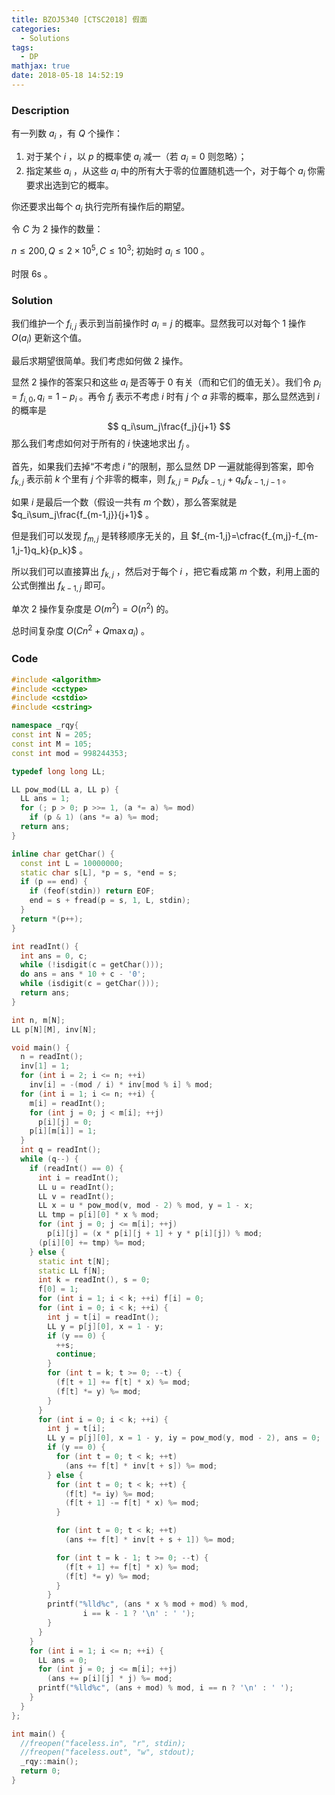 ```yaml
---
title: BZOJ5340 [CTSC2018] 假面
categories:
  - Solutions
tags:
  - DP
mathjax: true
date: 2018-05-18 14:52:19
---
```


### Description

有一列数 $a_i$ ，有 $Q$ 个操作：

1. 对于某个 $i$ ，以 $p$ 的概率使 $a_i$ 减一（若 $a_i=0$ 则忽略）；
2. 指定某些 $a_i$ ，从这些 $a_i$ 中的所有大于零的位置随机选一个，对于每个 $a_i$ 你需要求出选到它的概率。

你还要求出每个 $a_i$ 执行完所有操作后的期望。

令 $C$ 为 2 操作的数量：

$n\leqslant200,Q\leqslant2\times10^5,C\leqslant10^3;$ 初始时 $a_i\leqslant100$ 。

时限 6s 。

<!--more-->

### Solution

我们维护一个 $f_{i,j}$ 表示到当前操作时 $a_i=j$ 的概率。显然我可以对每个 1 操作 $O(a_i)$ 更新这个值。

最后求期望很简单。我们考虑如何做 2 操作。

显然 2 操作的答案只和这些 $a_i$ 是否等于 $0$ 有关（而和它们的值无关）。我们令 $p_i=f_{i,0},q_i=1-p_i$ 。再令 $f_j$ 表示不考虑 $i$ 时有 $j$ 个 $a$ 非零的概率，那么显然选到 $i$ 的概率是
$$
q_i\sum_j\frac{f_j}{j+1}
$$
那么我们考虑如何对于所有的 $i$ 快速地求出 $f_j$ 。

首先，如果我们去掉“不考虑 $i$ ”的限制，那么显然 DP 一遍就能得到答案，即令 $f_{k,j}$ 表示前 $k$ 个里有 $j$ 个非零的概率，则 $f_{k,j}=p_kf_{k-1,j}+q_kf_{k-1,j-1}$ 。

如果 $i$ 是最后一个数（假设一共有 $m$ 个数），那么答案就是 $q_i\sum_j\frac{f_{m-1,j}}{j+1}$ 。

但是我们可以发现 $f_{m,j}$ 是转移顺序无关的，且 $f_{m-1,j}=\cfrac{f_{m,j}-f_{m-1,j-1}q_k}{p_k}$ 。

所以我们可以直接算出 $f_{k,j}$ ，然后对于每个 $i$ ，把它看成第 $m$ 个数，利用上面的公式倒推出 $f_{k-1,j}$ 即可。

单次 2 操作复杂度是 $O(m^2)=O(n^2)$ 的。

总时间复杂度 $O(Cn^2+Q\max a_i)$ 。

### Code

```cpp
#include <algorithm>
#include <cctype>
#include <cstdio>
#include <cstring>

namespace _rqy{
const int N = 205;
const int M = 105;
const int mod = 998244353;

typedef long long LL;

LL pow_mod(LL a, LL p) {
  LL ans = 1;
  for (; p > 0; p >>= 1, (a *= a) %= mod)
    if (p & 1) (ans *= a) %= mod;
  return ans;
}

inline char getChar() {
  const int L = 10000000;
  static char s[L], *p = s, *end = s;
  if (p == end) {
    if (feof(stdin)) return EOF;
    end = s + fread(p = s, 1, L, stdin);
  }
  return *(p++);
}

int readInt() {
  int ans = 0, c;
  while (!isdigit(c = getChar()));
  do ans = ans * 10 + c - '0';
  while (isdigit(c = getChar()));
  return ans;
}

int n, m[N];
LL p[N][M], inv[N];

void main() {
  n = readInt();
  inv[1] = 1;
  for (int i = 2; i <= n; ++i)
    inv[i] = -(mod / i) * inv[mod % i] % mod;
  for (int i = 1; i <= n; ++i) {
    m[i] = readInt();
    for (int j = 0; j < m[i]; ++j)
      p[i][j] = 0;
    p[i][m[i]] = 1;
  }
  int q = readInt();
  while (q--) {
    if (readInt() == 0) {
      int i = readInt();
      LL u = readInt();
      LL v = readInt();
      LL x = u * pow_mod(v, mod - 2) % mod, y = 1 - x;
      LL tmp = p[i][0] * x % mod;
      for (int j = 0; j <= m[i]; ++j)
        p[i][j] = (x * p[i][j + 1] + y * p[i][j]) % mod;
      (p[i][0] += tmp) %= mod;
    } else {
      static int t[N];
      static LL f[N];
      int k = readInt(), s = 0;
      f[0] = 1;
      for (int i = 1; i < k; ++i) f[i] = 0;
      for (int i = 0; i < k; ++i) {
        int j = t[i] = readInt();
        LL y = p[j][0], x = 1 - y;
        if (y == 0) {
          ++s;
          continue;
        }
        for (int t = k; t >= 0; --t) {
          (f[t + 1] += f[t] * x) %= mod;
          (f[t] *= y) %= mod;
        }
      }
      for (int i = 0; i < k; ++i) {
        int j = t[i];
        LL y = p[j][0], x = 1 - y, iy = pow_mod(y, mod - 2), ans = 0;
        if (y == 0) {
          for (int t = 0; t < k; ++t)
            (ans += f[t] * inv[t + s]) %= mod;
        } else {
          for (int t = 0; t < k; ++t) {
            (f[t] *= iy) %= mod;
            (f[t + 1] -= f[t] * x) %= mod;
          }

          for (int t = 0; t < k; ++t)
            (ans += f[t] * inv[t + s + 1]) %= mod;

          for (int t = k - 1; t >= 0; --t) {
            (f[t + 1] += f[t] * x) %= mod;
            (f[t] *= y) %= mod;
          }
        }
        printf("%lld%c", (ans * x % mod + mod) % mod,
                i == k - 1 ? '\n' : ' ');
        }
      }
    }
    for (int i = 1; i <= n; ++i) {
      LL ans = 0;
      for (int j = 0; j <= m[i]; ++j)
        (ans += p[i][j] * j) %= mod;
      printf("%lld%c", (ans + mod) % mod, i == n ? '\n' : ' ');
    }
  }
};

int main() {
  //freopen("faceless.in", "r", stdin);
  //freopen("faceless.out", "w", stdout);
  _rqy::main();
  return 0;
}

```
